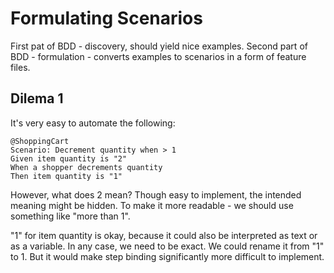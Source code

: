 # Formulating Scenarios

First pat of BDD - discovery, should yield nice examples. Second part of BDD - formulation - converts examples to scenarios in a form of feature files.

## Dilema 1

It's very easy to automate the following:

```gherkin
@ShoppingCart
Scenario: Decrement quantity when > 1
Given item quantity is "2"
When a shopper decrements quantity
Then item quantity is "1"
```

However, what does 2 mean? Though easy to implement, the intended meaning might be hidden.
To make it more readable - we should use something like "more than 1".

"1" for item quantity is okay, because it could also be interpreted as text or as a variable. In any case, we need to be exact. We could rename it from "1" to 1. But it would make step binding significantly more difficult to implement.